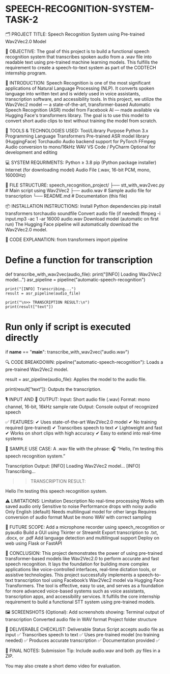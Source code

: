# SPEECH-RECOGNITION-SYSTEM-TASK-2
🗂️ PROJECT TITLE:
        Speech Recognition System using Pre-trained Wav2Vec2.0 Model

🎯 OBJECTIVE:
    The goal of this project is to build a functional speech recognition system that transcribes spoken audio from a .wav file into readable text using pre-trained machine learning models. This fulfills the requirement to create a speech-to-text system as part of the CODTECH internship program.

📖 INTRODUCTION:
      Speech Recognition is one of the most significant applications of Natural Language Processing (NLP). It converts spoken language into written text and is widely used in voice assistants, transcription software, and accessibility tools.
      In this project, we utilize the Wav2Vec2 model — a state-of-the-art, transformer-based Automatic Speech Recognition (ASR) model from Facebook AI — made available via Hugging Face's transformers library.
      The goal is to use this model to convert short audio clips to text without training the model from scratch.

🧰 TOOLS & TECHNOLOGIES USED:
    Tool/Library	                                          Purpose
    Python 3.x	                                    Programming Language
    Transformers	                           Pre-trained ASR model library (HuggingFace)
    Torchaudio	                                Audio backend support for PyTorch
    FFmpeg	                                    Audio conversion to mono/16kHz WAV
    VS Code / PyCharm	                          Optional for development and editing

 💻 SYSTEM REQURIMENTS:
Python ≥ 3.8
pip (Python package installer)
Internet (for downloading model)
Audio File (.wav, 16-bit PCM, mono, 16000Hz)
 
 📁 FILE STRUCTURE:
speech_recognition_project/
├── stt_with_wav2vec.py               # Main script using Wav2Vec2
├── audio.wav                         # Sample audio file for transcription
└── README.md                         # Documentation (this file)

📦 INSTALLATION INSTRUCTIONS:
Install Python dependencies
    pip install transformers torchaudio soundfile
Convert audio file (if needed)
    ffmpeg -i input.mp3 -ac 1 -ar 16000 audio.wav
Download model (automatic on first run)
    The Hugging Face pipeline will automatically download the Wav2Vec2.0 model.
    
📜 CODE EXPLANATION:
from transformers import pipeline

# Define a function for transcription
def transcribe_with_wav2vec(audio_file):
    print("[INFO] Loading Wav2Vec2 model...")
    asr_pipeline = pipeline("automatic-speech-recognition")

    print("[INFO] Transcribing...")
    result = asr_pipeline(audio_file)

    print("\n>> TRANSCRIPTION RESULT:\n")
    print(result["text"])

# Run only if script is executed directly
if __name__ == "__main__":
    transcribe_with_wav2vec("audio.wav")
    
🔍 CODE BREAKDOWN:
pipeline("automatic-speech-recognition"): Loads a pre-trained Wav2Vec2 model.

result = asr_pipeline(audio_file): Applies the model to the audio file.

print(result["text"]): Outputs the transcription.

🎙 INPUT AND 📝 OUTPUT:
Input:
    Short audio file (.wav)
    Format: mono channel, 16-bit, 16kHz sample rate
Output:
    Console output of recognized speech

✅ FEATURES:
✔ Uses state-of-the-art Wav2Vec2.0 model
✔ No training required (pre-trained)
✔ Transcribes speech to text
✔ Lightweight and fast
✔ Works on short clips with high accuracy
✔ Easy to extend into real-time systems

🔧 SAMPLE USE CASE:
A .wav file with the phrase:
🎧 “Hello, I’m testing this speech recognition system.”

Transcription Output:
[INFO] Loading Wav2Vec2 model...
[INFO] Transcribing...

>> TRANSCRIPTION RESULT:

Hello I’m testing this speech recognition system.

⚠️ LIMITATIONS:
          Limitation	                                          Description
    No real-time processing                	            Works with saved audio only
    Sensitive to noise	                             Performance drops with noisy audio
    Only English (default)	                        Needs multilingual model for other langs
    Requires conversion of audio format	            Must be mono WAV with correct sampling

🚀 FUTURE SCOPE:
Add a microphone recorder using speech_recognition or pyaudio
Build a GUI using Tkinter or Streamlit
Export transcription to .txt, .docx, or .pdf
Add language detection and multilingual support
Deploy on web using Flask or FastAPI

📜 CONCLUSION:
    This project demonstrates the power of using pre-trained transformer-based models like Wav2Vec2.0 to perform accurate and fast speech recognition. It lays the foundation for building more complex applications like voice-controlled interfaces, real-time dictation tools, or assistive technologies.
    This project successfully implements a speech-to-text transcription tool using Facebook’s Wav2Vec2 model via Hugging Face Transformers. The tool is effective, easy to use, and serves as a foundation for more advanced voice-based systems such as voice assistants, transcription apps, and accessibility services.
    It fulfills the core internship requirement to build a functional STT system using pre-trained models.

🖼 SCREENSHOTS (Optional):
Add screenshots showing:
     Terminal output of transcription
     Converted audio file in WAV format
     Project folder structure

📌 DELIVERABLE CHECKLIST:
      Deliverable	                                            Status
Script accepts audio file as input	                            ✅
Transcribes speech to text	                                    ✅
Uses pre-trained model (no training needed)	                    ✅
Produces accurate transcription                                	✅
Documentation provided	                                        ✅

📁 FINAL NOTES:
Submission Tip: Include audio.wav and both .py files in a ZIP.

You may also create a short demo video for evaluation.

